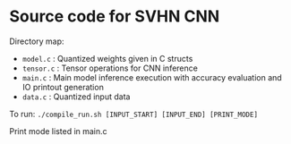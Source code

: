 # Source code for SVHN CNN

Directory map:
- `model.c` : Quantized weights given in C structs
- `tensor.c` : Tensor operations for CNN inference
- `main.c` : Main model inference execution with accuracy evaluation and IO printout generation
- `data.c` : Quantized input data

To run:
`./compile_run.sh [INPUT_START] [INPUT_END] [PRINT_MODE]`

Print mode listed in main.c

